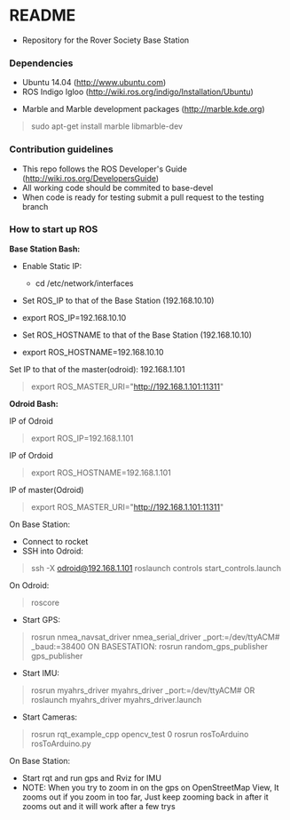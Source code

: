 # README #

* Repository for the Rover Society Base Station

### Dependencies ###

* Ubuntu 14.04 (http://www.ubuntu.com)
* ROS Indigo Igloo (http://wiki.ros.org/indigo/Installation/Ubuntu)
+ Marble and Marble development packages (http://marble.kde.org) 
> sudo apt-get install marble libmarble-dev


### Contribution guidelines ###

* This repo follows the ROS Developer's Guide (http://wiki.ros.org/DevelopersGuide)
* All working code should be commited to base-devel
* When code is ready for testing submit a pull request to the testing branch

### How to start up ROS ###
**Base Station Bash:**

* Enable Static IP: 
  * cd /etc/network/interfaces

* Set ROS_IP to that of the Base Station (192.168.10.10)
* export ROS_IP=192.168.10.10				      

* Set ROS_HOSTNAME to that of the Base Station (192.168.10.10)
* export ROS_HOSTNAME=192.168.10.10			      

Set IP to that of the master(odroid): 192.168.1.101
> export ROS_MASTER_URI="http://192.168.1.101:11311"	

**Odroid Bash:**

IP of Odroid
> export ROS_IP=192.168.1.101				

IP of Ordoid
> export ROS_HOSTNAME=192.168.1.101			

IP of master(Odroid)
> export ROS_MASTER_URI="http://192.168.1.101:11311"

On Base Station:

 - Connect to rocket
 - SSH into Odroid: 
 > ssh -X odroid@192.168.1.101 
 > roslaunch controls start_controls.launch

On Odroid: 
 
 > roscore
 - Start GPS: 
 > rosrun nmea_navsat_driver nmea_serial_driver _port:=/dev/ttyACM# _baud:=38400
   ON BASESTATION: 
 > rosrun random_gps_publisher gps_publisher
 - Start IMU:
 > rosrun myahrs_driver myahrs_driver _port:=/dev/ttyACM#    OR
 > roslaunch myahrs_driver myahrs_driver.launch
 - Start Cameras:
 > rosrun rqt_example_cpp opencv_test 0
 > rosrun rosToArduino rosToArduino.py

On Base Station:

 - Start rqt and run gps and Rviz for IMU 
 - NOTE: When you try to zoom in on the gps on OpenStreetMap View, It zooms out if you zoom in too far,
   Just keep zooming back in after it zooms out and it will work after a few trys


